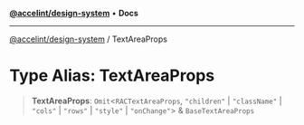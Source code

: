 [**@accelint/design-system**](../README.md) • **Docs**

***

[@accelint/design-system](../README.md) / TextAreaProps

# Type Alias: TextAreaProps

> **TextAreaProps**: `Omit`\<`RACTextAreaProps`, `"children"` \| `"className"` \| `"cols"` \| `"rows"` \| `"style"` \| `"onChange"`\> & `BaseTextAreaProps`
